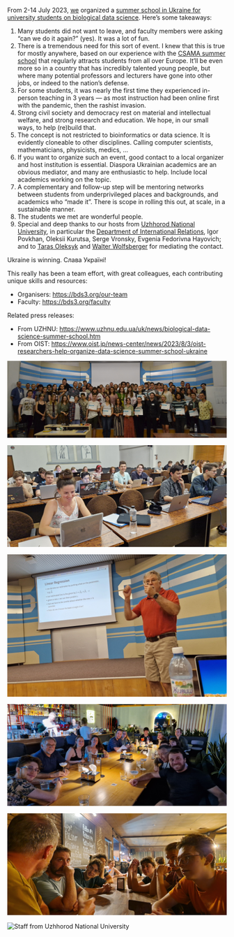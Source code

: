 From 2-14 July 2023, [we](https://bds3.org/our-team) organized a [summer school in Ukraine for university students on biological data science](https://bds3.org). Here’s some takeaways:

1. Many students did not want to leave, and faculty members were asking “can we do it again?” (yes). It was a lot of fun.
2. There is a tremendous need for this sort of event. I knew that this is true for mostly anywhere, based on our experience with the [CSAMA summer school](https://csama2023.bioconductor.eu) that regularly attracts students from all over Europe. It’ll be even more so in a country that has incredibly talented young people, but where many potential professors and lecturers have gone into other jobs, or indeed to the nation’s defense. 
3. For some students, it was nearly the first time they experienced in-person teaching in  3 years — as most instruction had been online first with the pandemic, then the rashist invasion.
4. Strong civil society and democracy rest on material and intellectual welfare, and strong research and education. We hope, in our small ways, to help (re)build that.
5. The concept is not restricted to bioinformatics or data science. It is evidently cloneable to other disciplines. Calling computer scientists, mathematicians, physicists, medics, … 
6. If you want to organize such an event, good contact to a local organizer and host institution is essential. Diaspora Ukrainian academics are an obvious mediator, and many are enthusiastic to help.
Include local academics working on the topic. 
7. A complementary and follow-up step will be mentoring networks between students from underprivileged places and backgrounds, and academics who “made it”. There is scope in rolling this out, at scale, in a sustainable manner.
8. The students we met are wonderful people. 
9. Special and deep thanks to our hosts from [Uzhhorod National University](uzhnu.edu.ua), in particular the [Department of International Relations](https://www.uzhnu.edu.ua/en/cat/irelations-dep_irelations), Igor Povkhan, Oleksii Kurutsa, Serge Vronsky, Evgenia Fedorivna Hayovich; and to [Taras Oleksyk](https://oakland.edu/biology/directory/oleksyk) and [Walter Wolfsberger](https://scholar.google.com/citations?user=YtQK0tkAAAAJ&hl=uk) for mediating the contact. 

Ukraine is winning. Слава Україні! 

This really has been a team effort, with great colleagues, each contributing unique skills and resources:
- Organisers: <https://bds3.org/our-team>
- Faculty: <https://bds3.org/faculty>

Related press releases:
- From UZHNU: <https://www.uzhnu.edu.ua/uk/news/biological-data-science-summer-school.htm>
- From OIST: <https://www.oist.jp/news-center/news/2023/8/3/oist-researchers-help-organize-data-science-summer-school-ukraine>

![The BDS$^\textrm{3}$ class of 2023](../photos/2023-07-13-bds3-class.jpg)

![Computational biology is fun](../photos/2023-07-11-classroom.jpg)

![Robert Gentleman on linear regression](../photos/2023-07-10-Robert.jpg)      

![Faculty and students chilling in a cocktail bar along the riverside](../photos/2023-07-11-cocktailbar.jpg)

![Discussing latest developments in bioinformatics over a drink in the pub](../photos/2023-07-13-pub.jpg)

![Staff from Uzhhorod National University](../photos/2023-07-02-UzhNU-staff.jpg)
